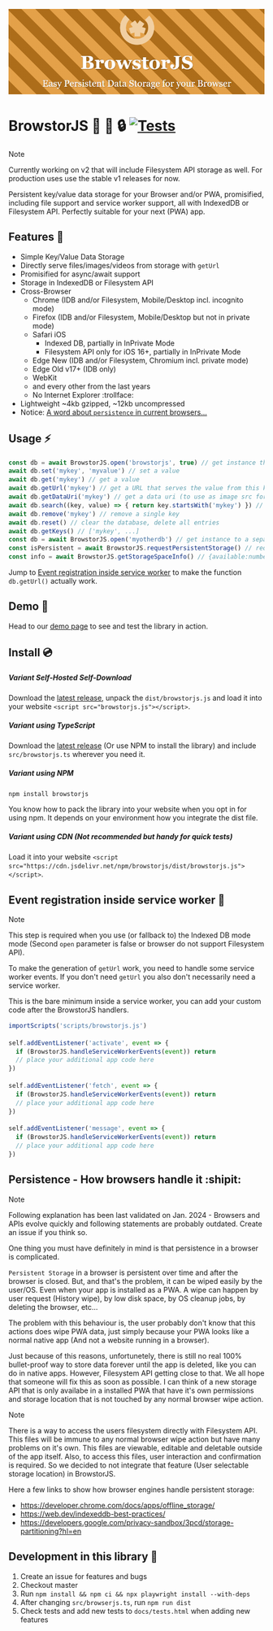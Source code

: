 ![Logo](docs/img/github-logo.png)

# BrowstorJS :rocket: :floppy_disk: :lock: [![Tests](https://github.com/NullixAT/browstorjs/actions/workflows/playwright.yml/badge.svg)](https://github.com/NullixAT/browstorjs/actions/workflows/playwright.yml)

> [!NOTE]  
> Currently working on v2 that will include Filesystem API storage as well. For production uses use the stable v1
> releases for now.

Persistent key/value data storage for your Browser and/or PWA, promisified, including file support and service worker
support, all with IndexedDB or Filesystem API. Perfectly suitable for your next (PWA) app.

## Features :mega:

* Simple Key/Value Data Storage
* Directly serve files/images/videos from storage with `getUrl`
* Promisified for async/await support
* Storage in IndexedDB or Filesystem API
* Cross-Browser
    * Chrome (IDB and/or Filesystem, Mobile/Desktop incl. incognito mode)
    * Firefox (IDB and/or Filesystem, Mobile/Desktop but not in private mode)
    * Safari iOS 
      * Indexed DB, partially in InPrivate Mode
      * Filesystem API only for iOS 16+, partially in InPrivate Mode
    * Edge New (IDB and/or Filesystem, Chromium incl. private mode)
    * Edge Old v17+ (IDB only)
    * WebKit
    * and every other from the last years
    * No Internet Explorer :trollface:
* Lightweight ~4kb gzipped, ~12kb uncompressed
* Notice: [A word about `persistence` in current browsers...](#persistence---how-browsers-handle-it-shipit)

## Usage :zap:

```javascript
const db = await BrowstorJS.open('browstorjs', true) // get instance that is using filesystem api and IDB as fallback
await db.set('mykey', 'myvalue') // set a value
await db.get('mykey') // get a value
await db.getUrl('mykey') // get a URL that serves the value from this key (eg.: for images)
await db.getDataUri('mykey') // get a data uri (to use as image src for example) for the value of this key
await db.search((key, value) => { return key.startsWith('mykey') }) // search entries with condition
await db.remove('mykey') // remove a single key
await db.reset() // clear the database, delete all entries
await db.getKeys() // ['mykey', ...]
const db = await BrowstorJS.open('myotherdb') // get instance to a separate db with only IDB support
const isPersistent = await BrowstorJS.requestPersistentStorage() // request persistent storage (for IDB usage)
const info = await BrowstorJS.getStorageSpaceInfo() // {available:number, used:number, free:number}
```

Jump to [Event registration inside service worker](#event-registration-inside-service-worker-saxophone) to make the
function `db.getUrl()` actually work.

## Demo :space_invader:

Head to our [demo page](https://nullixat.github.io/browstorjs) to see and test the library in action.

## Install :cd:

##### Variant Self-Hosted Self-Download

Download the [latest release](https://github.com/NullixAT/browstorjs/releases/latest), unpack the `dist/browstorjs.js`
and load it into your website `<script src="browstorjs.js"></script>`.

##### Variant using TypeScript

Download the  [latest release](https://github.com/NullixAT/browstorjs/releases/latest) (Or use NPM to install the
library) and include `src/browstorjs.ts` wherever you need it.

##### Variant using NPM

```npm install browstorjs```

You know how to pack the library into your website when you opt in for using npm. It depends on your environment
how you integrate the dist file.

##### Variant using CDN (Not recommended but handy for quick tests)

Load it into your website `<script src="https://cdn.jsdelivr.net/npm/browstorjs/dist/browstorjs.js"></script>`.

## Event registration inside service worker :saxophone:

> [!NOTE]  
> This step is required when you use (or fallback to) the Indexed DB mode mode (Second `open` parameter is false or
> browser do not support Filesystem API).

To make the generation of `getUrl` work, you need to handle some service worker events. If you don't need `getUrl` you
also don't necessarily need a service worker.

This is the bare minimum inside a service worker, you can add your custom code after the BrowstorJS handlers.

```javascript
importScripts('scripts/browstorjs.js')

self.addEventListener('activate', event => {
  if (BrowstorJS.handleServiceWorkerEvents(event)) return
  // place your additional app code here
})

self.addEventListener('fetch', event => {
  if (BrowstorJS.handleServiceWorkerEvents(event)) return
  // place your additional app code here
})

self.addEventListener('message', event => {
  if (BrowstorJS.handleServiceWorkerEvents(event)) return
  // place your additional app code here
})
```

## Persistence - How browsers handle it :shipit:

> [!NOTE]  
> Following explanation has been last validated on Jan. 2024 - Browsers and APIs evolve quickly and following statements
> are probably outdated. Create an issue if you think so.

One thing you must have definitely in mind is that persistence in a browser is complicated.

`Persistent Storage` in a browser is
persistent over time and after the browser is closed. But, and that's the problem, it can be wiped easily by the
user/OS. Even when your app is installed as a
PWA. A wipe can happen by user request (History wipe), by low disk space, by OS cleanup jobs, by deleting the browser,
etc...

The problem with this behaviour is, the user probably don't know that this actions does wipe PWA data, just simply
because your PWA looks like a normal native app (And not a website running in a browser).

Just because of this reasons, unfortunetely, there is still no real 100% bullet-proof way to store data forever until
the
app is deleted, like you can do in native apps. However, Filesystem API getting close to that. We all hope that someone
will fix this as soon as possible. I can think of a new storage API that is only availabe in a installed PWA that have
it's own permissions and storage location that is not touched by any normal browser wipe action.

> [!NOTE]  
> There is a way to access the users filesystem directly with Filesystem API. This files will be immune to any normal
> browser wipe action but have many problems on it's own. This files are viewable, editable and deletable outside of the
> app itself. Also, to access this files, user interaction and confirmation is required. So we decided to not integrate
> that feature (User selectable storage location) in BrowstorJS.

Here a few links to show how browser engines handle persistent storage:

* https://developer.chrome.com/docs/apps/offline_storage/
* https://web.dev/indexeddb-best-practices/
* https://developers.google.com/privacy-sandbox/3pcd/storage-partitioning?hl=en

## Development in this library :love_letter:

1. Create an issue for features and bugs
2. Checkout master
3. Run `npm install && npm ci && npx playwright install --with-deps`
4. After changing `src/browserjs.ts`, run `npm run dist`
5. Check tests and add new tests to `docs/tests.html` when adding new features